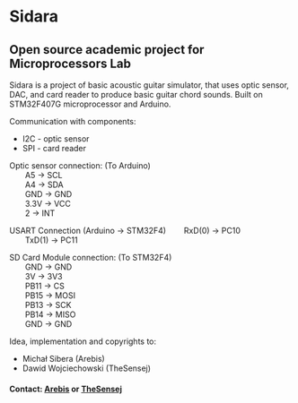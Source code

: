 # Sidara

## Open source academic project for Microprocessors Lab

Sidara is a project of basic acoustic guitar simulator, that uses optic sensor, DAC, and card reader to produce basic guitar chord sounds.
Built on STM32F407G microprocessor and Arduino.

Communication with components:
<ul>
  <li>I2C - optic sensor</li>
  <li>SPI - card reader</li>
</ul>

Optic sensor connection: (To Arduino)<br/>
&emsp;&emsp;A5 -> SCL<br/>
&emsp;&emsp;A4 -> SDA<br/>
&emsp;&emsp;GND -> GND<br/>
&emsp;&emsp;3.3V  -> VCC<br/>
&emsp;&emsp;2 -> INT<br/>

USART Connection (Arduino -> STM32F4)
&emsp;&emsp;RxD(0) -> PC10<br/>
&emsp;&emsp;TxD(1) -> PC11<br/>

SD Card Module connection: (To STM32F4)<br/>
&emsp;&emsp;GND -> GND<br/>
&emsp;&emsp;3V -> 3V3<br/>
&emsp;&emsp;PB11 -> CS<br/>
&emsp;&emsp;PB15 -> MOSI<br/>
&emsp;&emsp;PB13 -> SCK<br/>
&emsp;&emsp;PB14 -> MISO<br/>
&emsp;&emsp;GND -> GND<br/>

Idea, implementation and copyrights to:
<ul>
  <li>Michał Sibera (Arebis)</li>
  <li>Dawid Wojciechowski (TheSensej)</li>
</ul>

#### Contact: <a href="mailto:michal.sibera@windowslive.com">Arebis</a> or <a href="mailto:wojciechdavid@gmail.com">TheSensej</a>
